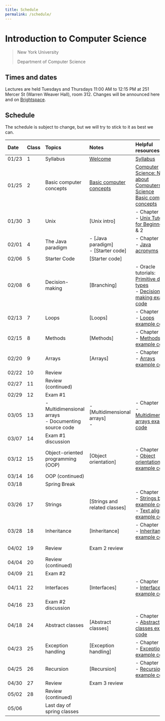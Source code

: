 ```yaml
---
title: Schedule
permalink: /schedule/
---
```


# Introduction to Computer Science

> New York University
>
> Department of Computer Science

## Times and dates

Lectures are held Tuesdays and Thursdays 11:00 AM to 12:15 PM at 251 Mercer St (Warren Weaver Hall), room 312. Changes will be announced here and on [Brightspace](https://brightspace.nyu.edu).

## Schedule

The schedule is subject to change, but we will try to stick to it as best we can.

| Date | Class | Topics                                                   | Notes                                                                                                       | Helpful resources                                                                                                                                                                                                            | Assumed known                                                         | Assignment due                                                                                                                                                                                                                                                                                                                                                                          |
| :--- | :---- | :------------------------------------------------------- | :---------------------------------------------------------------------------------------------------------- | :--------------------------------------------------------------------------------------------------------------------------------------------------------------------------------------------------------------------------- | :-------------------------------------------------------------------- | :-------------------------------------------------------------------------------------------------------------------------------------------------------------------------------------------------------------------------------------------------------------------------------------------------------------------------------------------------------------------------------------- |
| 01/23     | 1     | Syllabus                                         | [Welcome](../slides/welcome)                                                                                | [Syllabus](../syllabus)                                                                                                                                                                                                       |                                                                       |                                                                                                                                                                                                                                                                                                                                                                                         |
| 01/25     | 2     | Basic computer concepts                                  |  [Basic computer concepts](../slides/basic_computer_concepts) | [Computer Science: Not about Computers, Not Science](../content/assets/Computer_Science_Not_About_Computers_Not_a_Science.pdf) <br /> [Basic computer concepts](https://nyu-python-programming.github.io/course-material/basic-computer-concepts)                                                                                               |                                                                       |                                                                                                                                                                                                                                                                                                                                                                                         |
| 01/30     | 3     | Unix                                                     | [Unix intro] <!---(../slides/unix-intro) -->                                                                          | - Chapter 1<br />- [Unix Tutorial for Beginners](http://www.ee.surrey.ac.uk/Teaching/Unix/), 1 & 2                                                                                                                           | Basic computer concepts                                               |                                                                                                                                                                                                                                                                                                                                                                                         |
| 02/01     | 4     | The Java paradigm                                        | - [Java paradigm] <!--- (../slides/java-paradigm) --> <br />- [Starter code] <!--- (../slides/starter-code) -->                    | - Chapter 2<br />- [Java acronyms](https://www.javatpoint.com/difference-between-jdk-jre-and-jvm#jre)                                                                                                                        | Unix                                                                  |                                                                                                                                                                                                                                                                                                                                                                                         |
| 02/06     | 5     | Starter Code                                             | [Starter code]                                                                                                      |                                                                                                                                                                                                                              |                               
| 02/08     | 6     | Decision-making                                          | [Branching]<!---(../slides/branching)   -->                                                                         | - Oracle tutorials: [Primitive data types](https://docs.oracle.com/javase/tutorial/java/nutsandbolts/datatypes.html)<br />- [Decision-making example code](https://github.com/nyu-java-programming/decision-making-examples) | Java paradigm                                                         | Assignment 1:<br />- [Basic programming]                                                                                                                                                                                                                                                                                                                                                |
| 02/13     | 7     | Loops                                                    | [Loops]<!---(../slides/loops)          -->                                                                          | - Chapter 5<br />- [Loops example code](https://github.com/nyu-java-programming/loops-examples)                                                                                                                              | Branching                                                             |                                                                                                                                                                                                                                                                                                                                                                                         |
| 02/15     | 8     | Methods                                                  | [Methods]<!---(../slides/methods)        -->                                                                        | - Chapter 6<br />- [Methods example code](https://github.com/nyu-java-programming/methods-examples)                                                                                                                          | Loops                                                                 |                                                                                                                                                                                                                                                                                                                                                         |
| 02/20     | 9     | Arrays                                                   | [Arrays]<!---(../slides/arrays)        -->                                                                          | - Chapter 7<br />- [Arrays example code](https://github.com/nyu-java-programming/array-examples)                                                                                                                             | Methods                                                               |                                                                                                                                                                                                                                                                                                                                                                                         |
| 02/22     | 10    | Review                                                   |                                                                                                             |                                                                                                                                                                                                                              | Arrays                                                                |                                                                                                                                                                                                                                                                                                                                                                                         |
| 02/27     | 11    | Review (continued)                                       |                                                                                                             |                                                                                                                                                                                                                              |                                                                       |                                                                                                                                                                                                                                                                                                                                                     |
| 02/29     | 12    | Exam #1                                                  |                                                                                                             |                                                                                                                                                                                                                              |                                                                       |                                                                                                                                                                                                                                                                                                                                                                                         |
| 03/05     | 13    | - Multidimensional arrays<br />- Documenting source code | - [Multidimensional arrays]<!---(../slides/arrays-multidimensional) --> <br />- <!--- [Javadoc](../javadoc)   -->              | - Chapter 8<br />- [Multidimensional arrays example code](https://github.com/nyu-java-programming/multidimensional-array-examples)                                                                                           |                                                                       |                                                                                                                                                                                                                                                                                                                                                                                         |
| 03/07     | 14    | Exam #1 discussion                                       |                                                                                                             |                                                                                                                                                                                                                              | Multidimensional arrays                                               |                                                                                                                                                                                                                                                                                                                                                                                         |
| 03/12     | 15    | Object-oriented programming (OOP)                        | [Object orientation]<!---(../slides/object-orientation)          -->                                                | - Chapter 9<br />- [Object orientation example code](https://github.com/nyu-java-programming/simple-object-examples)                                                                                                         |                                                                       |                                                                                                                                                                                                                                                                                                                                                                                         |
| 03/14     | 16    | OOP (continued)                                          |                                                                                                             |                                                                                                                                                                                                                              |                                                                       |                                                                                                                                                                                                                                                                                                                                                         |
| 03/18     |       | Spring Break                                             |                                                                                                                            |                                                                                                                                                                                                                             |                                                         |
| 03/26     | 17    | Strings                                                  | [Strings and related classes]<!---(../slides/strings-as-objects)       -->                                          | - Chapter 4<br />- [Strings basic example code](https://github.com/nyu-java-programming/string-examples)<br />- [Text alignment example code](https://github.com/nyu-java-programming/text-alignment)                        | Object orientation                                                    |                                                                                                                                                                                                                                                                                                                                                                                         |
| 03/28     | 18    | Inheritance                                              | [Inheritance]<!---(../slides/inheritance)        -->                                                                | - Chapter 10<br />- [Inheritance example code](https://github.com/nyu-java-programming/simple-inheritance-example)                                                                                                           | Processing framework                                                  |                                                                                                                                                                                                                                                                                                                                                                                         |
| 04/02     | 19    | Review                                                   | Exam 2 review                                                                                               |                                                                                                                                                                                                                              | Inheritance and polymorphism                                          |                                                                                                                                                                                                                                                                                                                                                  |
| 04/04     | 20    | Review (continued)                                       |                                                                                                             |                                                                                                                                                                                                                              |                                                                       |                                                                                                                                                                                                                                                                                                                                                                                         |
| 04/09     | 21    | Exam #2                                                  |                                                                                                             |                                                                                                                                                                                                                              |                                                                       |                                                                                                                                                                                                                                                                                                                                                                                         |
| 04/11     | 22    | Interfaces                                               | [Interfaces]<!---(../slides/interfaces)         -->                                                                 | - Chapter 13<br />- [Interfaces example code](https://github.com/nyu-java-programming/interface-examples)                                                                                                                    |                                                                       |                                                                                                                                                                                                                                                                                                                                                                                         |
| 04/16     | 23    | Exam #2 discussion                                       |                                                                                                             |                                                                                                                                                                                                                              |                                                                       |                                                                                                                                                                                                                                                                                                                                                                                         |
| 04/18     | 24    | Abstract classes                                         | [Abstract classes]<!---(../slides/abstract-classes)  -->                                                            | - Chapter 13<br />- [Abstract classes example code](https://github.com/nyu-java-programming/abstract-classes-examples)                                                                                                       |                                                                       |                                                                                                                                                                                                                                                                                                                                                                                         |
| 04/23     | 25    | Exception handling                                       | [Exception handling]<!---(../slides/exception-handling)-->                                                          | - Chapter 12<br />- [Exceptions example code](https://github.com/nyu-java-programming/exceptions-examples)                                                                                                                   | Interfaces and abstract classes                                       |                                                                                                                                                                                                                                                                                                                                  |
| 04/25     | 26    | Recursion                                                | [Recursion]<!---(../slides/recursion)-->                                                                            | - Chapter 18<br />- [Recursion example code](https://github.com/nyu-java-programming/recursion-examples)                                                                                                                     | Exceptions                                                            |                                                                                                                                                                                                                                                                                                                                                                                         |
| 04/30     | 27    | Review                                                   | Exam 3 review                                                                                               |                                                                                                                                                                                                                              |                                                                       |                                                                                                                                                                                                                                                                                                                                                       |
| 05/02     | 28    | Review (continued)                                       |                                                                                                             |                                                                                                                                                                                                                              |                                                                       |                                                                                                                                                                                                                                                                                                                                                                                         |
| 05/06     |       | Last day of spring classes                               |                                                                                                             |                                                                                                                                                                                                                              |                                                                       |                                                                                                                                                                                                                                                                                                                                                                                         |
